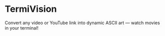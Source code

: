 # TermiVision
Convert any video or YouTube link into dynamic ASCII art — watch movies in your terminal!
